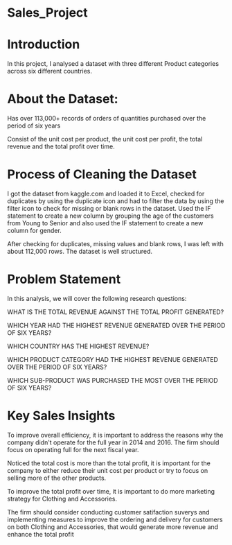 # Sales_Project 
# Introduction

In this project, I analysed a dataset with three different Product categories across six different countries.

# About the Dataset:

Has over 113,000+ records of orders of quantities purchased over the period of six years

Consist of the unit cost per product, the unit cost per profit, the total revenue and the total profit over time.

# Process of Cleaning the Dataset

I got the dataset from kaggle.com and loaded it to Excel, checked for duplicates by using the duplicate icon and had to filter the data by using the filter icon to check for missing or blank rows in the dataset. 
Used the IF statement to create a new column by grouping the age of the customers from Young to Senior and also used the IF statement to create a new column for gender. 

After checking for duplicates, missing values and blank rows, I was left with about 112,000 rows. The dataset is well structured. 

# Problem Statement

In this analysis, we will cover the following research questions:

WHAT IS THE TOTAL REVENUE AGAINST THE TOTAL PROFIT GENERATED?

WHICH YEAR HAD THE HIGHEST REVENUE GENERATED OVER THE PERIOD OF SIX YEARS?

WHICH COUNTRY HAS THE HIGHEST REVENUE?

WHICH PRODUCT CATEGORY HAD THE HIGHEST REVENUE GENERATED OVER THE PERIOD OF SIX YEARS?

WHICH SUB-PRODUCT WAS PURCHASED THE MOST OVER THE PERIOD OF SIX YEARS?

# Key Sales Insights

To improve overall efficiency, it is important to address the reasons why the company didn't operate for the full year in 2014 and 2016. The firm should focus on operating full for the next fiscal year.

Noticed the total cost is more than the total profit, it is important for the company to either reduce their unit cost per product or try to focus on selling more of the other products.

To improve the total profit over time, it is important to do more marketing strategy for Clothing and Accessories. 

The firm should consider conducting customer satifaction suverys and implementing measures to improve the ordering and delivery for customers on both Clothing and Accessories, that would generate more revenue and enhance the total profit






